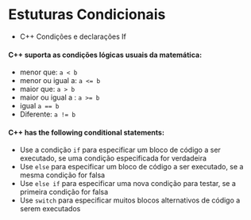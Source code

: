 # Estuturas Condicionais

- C++ Condições e declarações If


####  C++ suporta as condições lógicas usuais da matemática:
- menor que: ```a < b```
- menor ou igual a: ```a <= b```
- maior que: ```a > b```
- maior ou igual a : ```a >= b```
- igual ```a == b```
- Diferente: ```a != b```


#### C++ has the following conditional statements:

- Use a condição ```if```  para especificar um bloco de código a ser executado, se uma condição especificada for verdadeira
- Use ```else``` para especificar um bloco de código a ser executado, se a mesma condição for falsa
- Use ```else if``` para especificar uma nova condição para testar, se a primeira condição for falsa
- Use ```switch``` para especificar muitos blocos alternativos de código a serem executados
